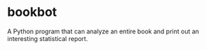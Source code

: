 # bookbot
A Python program that can analyze an entire book and print out an interesting statistical report. 
